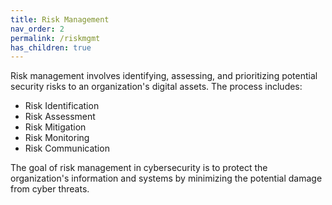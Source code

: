 ```yaml
---
title: Risk Management
nav_order: 2
permalink: /riskmgmt
has_children: true
---
```


Risk management involves identifying, assessing, and prioritizing potential security risks to an organization's digital assets. The process includes:

- Risk Identification
- Risk Assessment
- Risk Mitigation
- Risk Monitoring
- Risk Communication

The goal of risk management in cybersecurity is to protect the organization's information and systems by minimizing the potential damage from cyber threats.